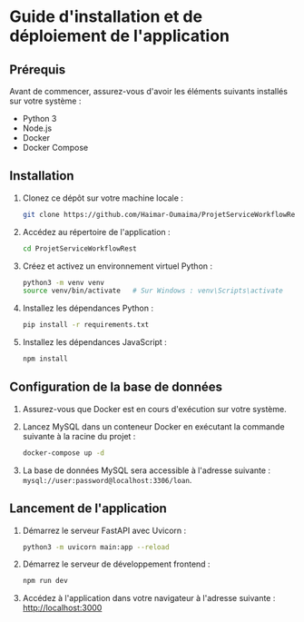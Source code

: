 # Guide d'installation et de déploiement de l'application

## Prérequis

Avant de commencer, assurez-vous d'avoir les éléments suivants installés sur votre système :

- Python 3
- Node.js
- Docker
- Docker Compose

## Installation

1. Clonez ce dépôt sur votre machine locale :

   ```bash
   git clone https://github.com/Haimar-Oumaima/ProjetServiceWorkflowRest.git
   ```

2. Accédez au répertoire de l'application :

   ```bash
   cd ProjetServiceWorkflowRest
   ```

3. Créez et activez un environnement virtuel Python :

   ```bash
   python3 -m venv venv
   source venv/bin/activate   # Sur Windows : venv\Scripts\activate
   ```

4. Installez les dépendances Python :

   ```bash
   pip install -r requirements.txt
   ```

5. Installez les dépendances JavaScript :

   ```bash
   npm install
   ```

## Configuration de la base de données

1. Assurez-vous que Docker est en cours d'exécution sur votre système.

2. Lancez MySQL dans un conteneur Docker en exécutant la commande suivante à la racine du projet :

   ```bash
   docker-compose up -d
   ```

3. La base de données MySQL sera accessible à l'adresse suivante : `mysql://user:password@localhost:3306/loan`.

## Lancement de l'application

1. Démarrez le serveur FastAPI avec Uvicorn :

   ```bash
   python3 -m uvicorn main:app --reload
   ```

2. Démarrez le serveur de développement frontend :

   ```bash
   npm run dev
   ```

3. Accédez à l'application dans votre navigateur à l'adresse suivante : [http://localhost:3000](http://localhost:3000)

